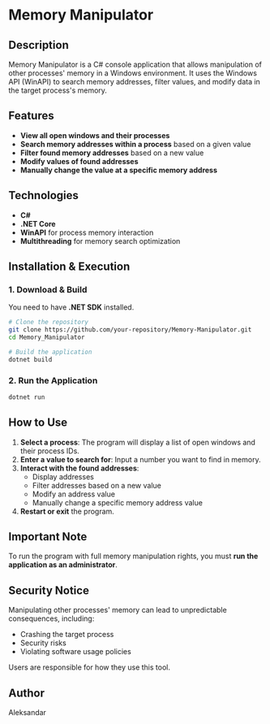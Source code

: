 # Memory Manipulator

## Description  
Memory Manipulator is a C# console application that allows manipulation of other processes' memory in a Windows environment. It uses the Windows API (WinAPI) to search memory addresses, filter values, and modify data in the target process's memory.

## Features  
- **View all open windows and their processes**  
- **Search memory addresses within a process** based on a given value  
- **Filter found memory addresses** based on a new value  
- **Modify values of found addresses**  
- **Manually change the value at a specific memory address**  

## Technologies  
- **C#**  
- **.NET Core**  
- **WinAPI** for process memory interaction  
- **Multithreading** for memory search optimization  

## Installation & Execution  

### 1. Download & Build  
You need to have **.NET SDK** installed.  

```sh
# Clone the repository
git clone https://github.com/your-repository/Memory-Manipulator.git
cd Memory_Manipulator

# Build the application
dotnet build
```

### 2. Run the Application  
```sh
dotnet run
```

## How to Use  
1. **Select a process**: The program will display a list of open windows and their process IDs.  
2. **Enter a value to search for**: Input a number you want to find in memory.  
3. **Interact with the found addresses**:  
   - Display addresses  
   - Filter addresses based on a new value  
   - Modify an address value  
   - Manually change a specific memory address value  
4. **Restart or exit** the program.  

## Important Note  
To run the program with full memory manipulation rights, you must **run the application as an administrator**.  

## Security Notice  
Manipulating other processes' memory can lead to unpredictable consequences, including:  
- Crashing the target process  
- Security risks  
- Violating software usage policies  

Users are responsible for how they use this tool.  

## Author  
Aleksandar  
